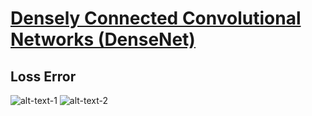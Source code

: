 # [Densely Connected Convolutional Networks (DenseNet)](https://arxiv.org/abs/1608.06993)

## Loss                                         Error
![alt-text-1](loss)                              ![alt-text-2](error)

[error]:result/error_rate.png "Error Rate"
[loss]:result/loss.png "loss"
